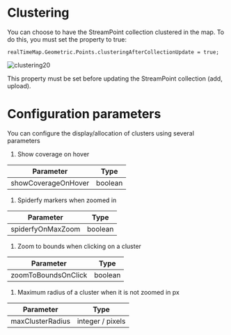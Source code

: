# Clustering

You can choose to have the StreamPoint collection clustered in the map. To do this, you must set the property to true:

    realTimeMap.Geometric.Points.clusteringAfterCollectionUpdate = true;

![clustering20](https://github.com/user-attachments/assets/724efa08-9a5c-4f60-a756-efb93406712b)


This property must be set before updating the StreamPoint collection (add, upload).

# Configuration parameters
You can configure the display/allocation of clusters using several parameters

1. Show coverage on hover

| Parameter | Type |
| ---- | ---- |
| showCoverageOnHover | boolean |

1. Spiderfy markers when zoomed in

| Parameter | Type |
| ---- | ---- |
| spiderfyOnMaxZoom | boolean |

1. Zoom to bounds when clicking on a cluster

| Parameter | Type |
| ---- | ---- |
| zoomToBoundsOnClick | boolean |

1. Maximum radius of a cluster when it is not zoomed in px

| Parameter | Type |
| ---- | ---- |
| maxClusterRadius | integer / pixels |
